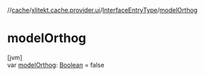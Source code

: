 //[cache](../../../index.md)/[xlitekt.cache.provider.ui](../index.md)/[InterfaceEntryType](index.md)/[modelOrthog](model-orthog.md)

# modelOrthog

[jvm]\
var [modelOrthog](model-orthog.md): [Boolean](https://kotlinlang.org/api/latest/jvm/stdlib/kotlin/-boolean/index.html) = false

